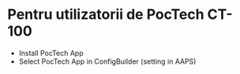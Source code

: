 # Pentru utilizatorii de PocTech CT-100

- Install PocTech App
- Select PocTech App in ConfigBuilder (setting in AAPS)
